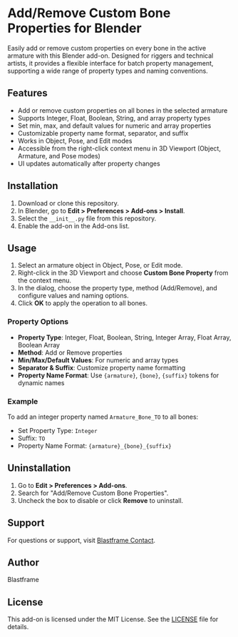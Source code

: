 # Add/Remove Custom Bone Properties for Blender

Easily add or remove custom properties on every bone in the active armature with this Blender add-on. Designed for riggers and technical artists, it provides a flexible interface for batch property management, supporting a wide range of property types and naming conventions.

## Features

- Add or remove custom properties on all bones in the selected armature
- Supports Integer, Float, Boolean, String, and array property types
- Set min, max, and default values for numeric and array properties
- Customizable property name format, separator, and suffix
- Works in Object, Pose, and Edit modes
- Accessible from the right-click context menu in 3D Viewport (Object, Armature, and Pose modes)
- UI updates automatically after property changes

## Installation

1. Download or clone this repository.
2. In Blender, go to **Edit > Preferences > Add-ons > Install**.
3. Select the `__init__.py` file from this repository.
4. Enable the add-on in the Add-ons list.

## Usage

1. Select an armature object in Object, Pose, or Edit mode.
2. Right-click in the 3D Viewport and choose **Custom Bone Property** from the context menu.
3. In the dialog, choose the property type, method (Add/Remove), and configure values and naming options.
4. Click **OK** to apply the operation to all bones.

### Property Options

- **Property Type**: Integer, Float, Boolean, String, Integer Array, Float Array, Boolean Array
- **Method**: Add or Remove properties
- **Min/Max/Default Values**: For numeric and array types
- **Separator & Suffix**: Customize property name formatting
- **Property Name Format**: Use `{armature}`, `{bone}`, `{suffix}` tokens for dynamic names

### Example

To add an integer property named `Armature_Bone_TO` to all bones:

- Set Property Type: `Integer`
- Suffix: `TO`
- Property Name Format: `{armature}_{bone}_{suffix}`

## Uninstallation

1. Go to **Edit > Preferences > Add-ons**.
2. Search for "Add/Remove Custom Bone Properties".
3. Uncheck the box to disable or click **Remove** to uninstall.

## Support

For questions or support, visit [Blastframe Contact](https://blastframe.com/contact/).

## Author

Blastframe

## License

This add-on is licensed under the MIT License. See the [LICENSE](LICENSE) file for details.
